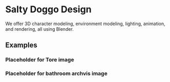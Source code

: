 # Salty Doggo Design

We offer 3D character modeling, environment modeling, lighting, animation, and rendering, all using Blender.

## Examples

### Placeholder for Tore image

### Placeholder for bathroom archvis image
